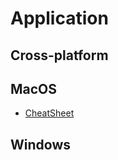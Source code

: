 # Application

## Cross-platform

## MacOS

* [CheatSheet](https://www.mediaatelier.com/CheatSheet)

## Windows
